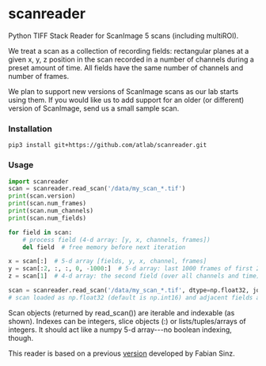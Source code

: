 # scanreader
Python TIFF Stack Reader for ScanImage 5 scans (including multiROI).

We treat a scan as a collection of recording fields: rectangular planes at a given x, y, z position in the scan recorded in a number of channels during a preset amount of time. All fields have the same number of channels and number of frames.

We plan to support new versions of ScanImage scans as our lab starts using them. If you would like us to add support for an older (or different) version of ScanImage, send us a small sample scan.

### Installation
```shell
pip3 install git+https://github.com/atlab/scanreader.git
```

### Usage
```python
import scanreader
scan = scanreader.read_scan('/data/my_scan_*.tif')
print(scan.version)
print(scan.num_frames)
print(scan.num_channels)
print(scan.num_fields)

for field in scan:
    # process field (4-d array: [y, x, channels, frames])
    del field  # free memory before next iteration

x = scan[:]  # 5-d array [fields, y, x, channel, frames]
y = scan[:2, :, :, 0, -1000:]  # 5-d array: last 1000 frames of first 2 fields on the first channel
z = scan[1]  # 4-d array: the second field (over all channels and time)

scan = scanreader.read_scan('/data/my_scan_*.tif', dtype=np.float32, join_contiguous=True)
# scan loaded as np.float32 (default is np.int16) and adjacent fields at same depth will be joined.
```
Scan objects (returned by read_scan()) are iterable and indexable (as shown). Indexes can be integers, slice objects (:) or lists/tuples/arrays of integers. It should act like a numpy 5-d array---no boolean indexing, though.

This reader is based on a previous [version](https://github.com/atlab/tiffreader) developed by Fabian Sinz.
